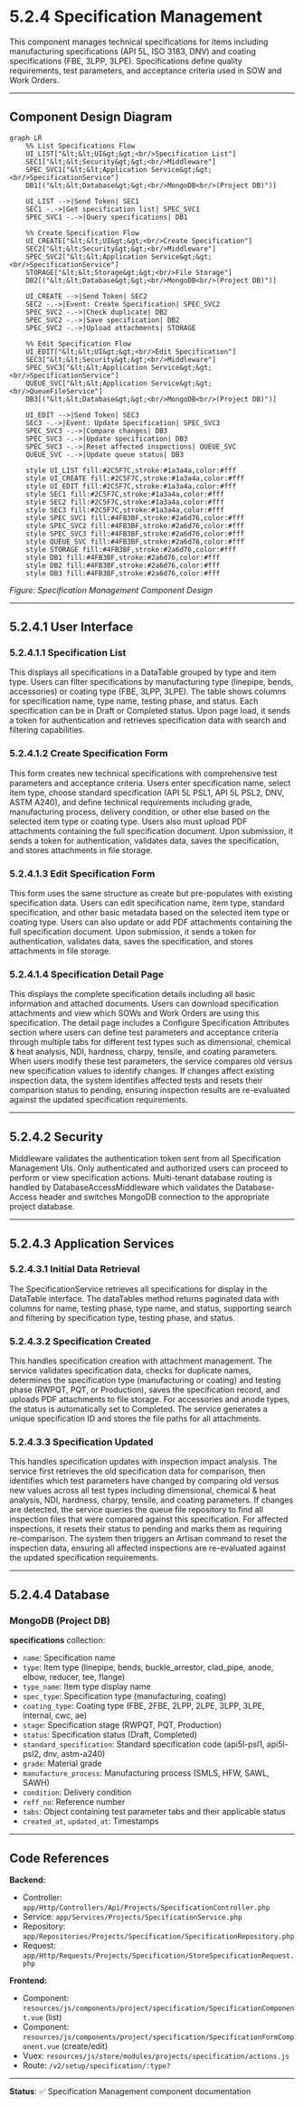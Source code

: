 # 5.2.4 Specification Management

This component manages technical specifications for items including manufacturing specifications (API 5L, ISO 3183, DNV) and coating specifications (FBE, 3LPP, 3LPE). Specifications define quality requirements, test parameters, and acceptance criteria used in SOW and Work Orders.

---

## Component Design Diagram

```mermaid
graph LR
    %% List Specifications Flow
    UI_LIST["&lt;&lt;UI&gt;&gt;<br/>Specification List"]
    SEC1["&lt;&lt;Security&gt;&gt;<br/>Middleware"]
    SPEC_SVC1["&lt;&lt;Application Service&gt;&gt;<br/>SpecificationService"]
    DB1[("&lt;&lt;Database&gt;&gt;<br/>MongoDB<br/>(Project DB)")]

    UI_LIST -->|Send Token| SEC1
    SEC1 -.->|Get specification list| SPEC_SVC1
    SPEC_SVC1 -.->|Query specifications| DB1

    %% Create Specification Flow
    UI_CREATE["&lt;&lt;UI&gt;&gt;<br/>Create Specification"]
    SEC2["&lt;&lt;Security&gt;&gt;<br/>Middleware"]
    SPEC_SVC2["&lt;&lt;Application Service&gt;&gt;<br/>SpecificationService"]
    STORAGE["&lt;&lt;Storage&gt;&gt;<br/>File Storage"]
    DB2[("&lt;&lt;Database&gt;&gt;<br/>MongoDB<br/>(Project DB)")]

    UI_CREATE -->|Send Token| SEC2
    SEC2 -.->|Event: Create Specification| SPEC_SVC2
    SPEC_SVC2 -.->|Check duplicate| DB2
    SPEC_SVC2 -.->|Save specification| DB2
    SPEC_SVC2 -.->|Upload attachments| STORAGE

    %% Edit Specification Flow
    UI_EDIT["&lt;&lt;UI&gt;&gt;<br/>Edit Specification"]
    SEC3["&lt;&lt;Security&gt;&gt;<br/>Middleware"]
    SPEC_SVC3["&lt;&lt;Application Service&gt;&gt;<br/>SpecificationService"]
    QUEUE_SVC["&lt;&lt;Application Service&gt;&gt;<br/>QueueFileService"]
    DB3[("&lt;&lt;Database&gt;&gt;<br/>MongoDB<br/>(Project DB)")]

    UI_EDIT -->|Send Token| SEC3
    SEC3 -.->|Event: Update Specification| SPEC_SVC3
    SPEC_SVC3 -.->|Compare changes| DB3
    SPEC_SVC3 -.->|Update specification| DB3
    SPEC_SVC3 -.->|Reset affected inspections| QUEUE_SVC
    QUEUE_SVC -.->|Update queue status| DB3

    style UI_LIST fill:#2C5F7C,stroke:#1a3a4a,color:#fff
    style UI_CREATE fill:#2C5F7C,stroke:#1a3a4a,color:#fff
    style UI_EDIT fill:#2C5F7C,stroke:#1a3a4a,color:#fff
    style SEC1 fill:#2C5F7C,stroke:#1a3a4a,color:#fff
    style SEC2 fill:#2C5F7C,stroke:#1a3a4a,color:#fff
    style SEC3 fill:#2C5F7C,stroke:#1a3a4a,color:#fff
    style SPEC_SVC1 fill:#4FB3BF,stroke:#2a6d76,color:#fff
    style SPEC_SVC2 fill:#4FB3BF,stroke:#2a6d76,color:#fff
    style SPEC_SVC3 fill:#4FB3BF,stroke:#2a6d76,color:#fff
    style QUEUE_SVC fill:#4FB3BF,stroke:#2a6d76,color:#fff
    style STORAGE fill:#4FB3BF,stroke:#2a6d76,color:#fff
    style DB1 fill:#4FB3BF,stroke:#2a6d76,color:#fff
    style DB2 fill:#4FB3BF,stroke:#2a6d76,color:#fff
    style DB3 fill:#4FB3BF,stroke:#2a6d76,color:#fff
```

*Figure: Specification Management Component Design*

---

## 5.2.4.1 User Interface

### 5.2.4.1.1 Specification List

This displays all specifications in a DataTable grouped by type and item type. Users can filter specifications by manufacturing type (linepipe, bends, accessories) or coating type (FBE, 3LPP, 3LPE). The table shows columns for specification name, type name, testing phase, and status. Each specification can be in Draft or Completed status. Upon page load, it sends a token for authentication and retrieves specification data with search and filtering capabilities.

### 5.2.4.1.2 Create Specification Form

This form creates new technical specifications with comprehensive test parameters and acceptance criteria. Users enter specification name, select item type, choose standard specification (API 5L PSL1, API 5L PSL2, DNV, ASTM A240), and define technical requirements including grade, manufacturing process, delivery condition, or other else based on the selected item type or coating type. Users also must upload PDF attachments containing the full specification document. Upon submission, it sends a token for authentication, validates data, saves the specification, and stores attachments in file storage.

### 5.2.4.1.3 Edit Specification Form

This form uses the same structure as create but pre-populates with existing specification data. Users can edit specification name, item type, standard specification, and other basic metadata based on the selected item type or coating type. Users can also update or add PDF attachments containing the full specification document. Upon submission, it sends a token for authentication, validates data, saves the specification, and stores attachments in file storage.

### 5.2.4.1.4 Specification Detail Page

This displays the complete specification details including all basic information and attached documents. Users can download specification attachments and view which SOWs and Work Orders are using this specification. The detail page includes a Configure Specification Attributes section where users can define test parameters and acceptance criteria through multiple tabs for different test types such as dimensional, chemical & heat analysis, NDI, hardness, charpy, tensile, and coating parameters. When users modify these test parameters, the service compares old versus new specification values to identify changes. If changes affect existing inspection data, the system identifies affected tests and resets their comparison status to pending, ensuring inspection results are re-evaluated against the updated specification requirements.

---

## 5.2.4.2 Security

Middleware validates the authentication token sent from all Specification Management UIs. Only authenticated and authorized users can proceed to perform or view specification actions. Multi-tenant database routing is handled by DatabaseAccessMiddleware which validates the Database-Access header and switches MongoDB connection to the appropriate project database.

---

## 5.2.4.3 Application Services

### 5.2.4.3.1 Initial Data Retrieval

The SpecificationService retrieves all specifications for display in the DataTable interface. The dataTables method returns paginated data with columns for name, testing phase, type name, and status, supporting search and filtering by specification type, testing phase, and status.

### 5.2.4.3.2 Specification Created

This handles specification creation with attachment management. The service validates specification data, checks for duplicate names, determines the specification type (manufacturing or coating) and testing phase (RWPQT, PQT, or Production), saves the specification record, and uploads PDF attachments to file storage. For accessories and anode types, the status is automatically set to Completed. The service generates a unique specification ID and stores the file paths for all attachments.

### 5.2.4.3.3 Specification Updated

This handles specification updates with inspection impact analysis. The service first retrieves the old specification data for comparison, then identifies which test parameters have changed by comparing old versus new values across all test types including dimensional, chemical & heat analysis, NDI, hardness, charpy, tensile, and coating parameters. If changes are detected, the service queries the queue file repository to find all inspection files that were compared against this specification. For affected inspections, it resets their status to pending and marks them as requiring re-comparison. The system then triggers an Artisan command to reset the inspection data, ensuring all affected inspections are re-evaluated against the updated specification requirements.

---

## 5.2.4.4 Database

### MongoDB (Project DB)

**specifications** collection:
- `name`: Specification name
- `type`: Item type (linepipe, bends, buckle_arrestor, clad_pipe, anode, elbow, reducer, tee, flange)
- `type_name`: Item type display name
- `spec_type`: Specification type (manufacturing, coating)
- `coating_type`: Coating type (FBE, 2FBE, 2LPP, 2LPE, 3LPP, 3LPE, internal, cwc, ae)
- `stage`: Specification stage (RWPQT, PQT, Production)
- `status`: Specification status (Draft, Completed)
- `standard_specification`: Standard specification code (api5l-psl1, api5l-psl2, dnv, astm-a240)
- `grade`: Material grade
- `manufacture_process`: Manufacturing process (SMLS, HFW, SAWL, SAWH)
- `condition`: Delivery condition
- `reff_no`: Reference number
- `tabs`: Object containing test parameter tabs and their applicable status
- `created_at`, `updated_at`: Timestamps

---

## Code References

**Backend:**
- Controller: `app/Http/Controllers/Api/Projects/SpecificationController.php`
- Service: `app/Services/Projects/SpecificationService.php`
- Repository: `app/Repositories/Projects/Specification/SpecificationRepository.php`
- Request: `app/Http/Requests/Projects/Specification/StoreSpecificationRequest.php`

**Frontend:**
- Component: `resources/js/components/project/specification/SpecificationComponent.vue` (list)
- Component: `resources/js/components/project/specification/SpecificationFormComponent.vue` (create/edit)
- Vuex: `resources/js/store/modules/projects/specification/actions.js`
- Route: `/v2/setup/specification/:type?`

---

**Status**: ✅ Specification Management component documentation
